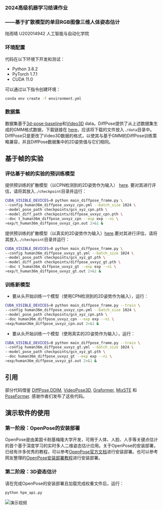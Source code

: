 ### 2024高级机器学习结课作业
### ——基于扩散模型的单目RGB图像三维人体姿态估计
陆雨晴 U202014942 人工智能与自动化学院



### 环境配置

代码在以下环境下开发和测试：

-   Python 3.8.2
-   PyTorch 1.7.1
-   CUDA 11.0

可以通过以下指令创建环境：

```bash
conda env create -f environment.yml
```

### 数据集

数据集基于[3d-pose-baseline](https://github.com/una-dinosauria/3d-pose-baseline)和[Video3D](https://github.com/facebookresearch/VideoPose3D) data。DiffPose提供了从上述数据集生成的GMM格式数据，下载链接在 [here](https://www.dropbox.com/sh/54lwxf9zq4lfzss/AABmpOzg31PrhxzcxmFQt3cYa?dl=0)，应该将下载的文件放入`./data`目录中。 DiffPose只是更改了Video3D数据的格式，以使其与基于GMM的DiffPose训练策略兼容，并且DiffPose数据集中的2D姿势值与它们相同。

## 基于帧的实验
### 评估基于帧的实验的预训练模型

提供预训练的扩散模型（以CPN检测到的2D姿势作为输入） [here](https://www.dropbox.com/sh/jhwz3ypyxtyrlzv/AABivC5oiiMdgPePxekzu6vga?dl=0). 要对其进行评估，请将其放入`./checkpoint`目录并运行：

```bash
CUDA_VISIBLE_DEVICES=0 python main_diffpose_frame.py \
--config human36m_diffpose_uvxyz_cpn.yml --batch_size 1024 \
--model_pose_path checkpoints/gcn_xyz_cpn.pth \
--model_diff_path checkpoints/diffpose_uvxyz_cpn.pth \
--doc t_human36m_diffpose_uvxyz_cpn --exp exp --ni \
>exp/t_human36m_diffpose_uvxyz_cpn.out 2>&1 &
```

提供预训练的扩散模型（以真实的2D姿势作为输入）[here](https://www.dropbox.com/sh/jhwz3ypyxtyrlzv/AABivC5oiiMdgPePxekzu6vga?dl=0).要对其进行评估，请将其放入`./checkpoint`目录并运行：

```bash
CUDA_VISIBLE_DEVICES=0 python main_diffpose_frame.py \
--config human36m_diffpose_uvxyz_gt.yml --batch_size 1024 \
--model_pose_path checkpoints/gcn_xyz_gt.pth \
--model_diff_path checkpoints/diffpose_uvxyz_gt.pth \
--doc t_human36m_diffpose_uvxyz_gt --exp exp --ni \
>exp/t_human36m_diffpose_uvxyz_gt.out 2>&1 &
```

### 训练新模型

-   要从头开始训练一个模型（使用CPN检测到的2D姿势作为输入），运行：

```bash
CUDA_VISIBLE_DEVICES=0 python main_diffpose_frame.py --train \
--config human36m_diffpose_uvxyz_cpn.yml --batch_size 1024 \
--model_pose_path checkpoints/gcn_xyz_cpn.pth \
--doc human36m_diffpose_uvxyz_cpn --exp exp --ni \
>exp/human36m_diffpose_uvxyz_cpn.out 2>&1 &
```

-   要从头开始训练一个模型（使用真实的2D姿势作为输入），运行：
```bash
CUDA_VISIBLE_DEVICES=0 python main_diffpose_frame.py --train \
--config human36m_diffpose_uvxyz_gt.yml --batch_size 1024 \
--model_pose_path checkpoints/gcn_xyz_gt.pth \
--doc human36m_diffpose_uvxyz_gt --exp exp --ni \
>exp/human36m_diffpose_uvxyz_gt.out 2>&1 &
```


## 引用

部分代码借鉴 [DiffPose](https://github.com/GONGJIA0208/Diffpose),[DDIM](https://github.com/ermongroup/ddim), [VideoPose3D](https://github.com/facebookresearch/VideoPose3D), [Graformer](https://github.com/Graformer/GraFormer), [MixSTE](https://github.com/JinluZhang1126/MixSTE) 和 [PoseFormer](https://github.com/zczcwh/PoseFormer). 感谢作者们发布了这些代码。


## 演示软件的使用
### 第一阶段：OpenPose的安装部署
OpenPose是由美国卡耐基梅隆大学开发，可用于人体、人脸、人手等关键点估计的首个基于深度学习的实时多人二维姿态估计应用。关于OpenPose的安装部署，已经有许多优秀的教程，可以参考[OpenPose官方文档](https://github.com/CMU-Perceptual-Computing-Lab/openpose)进行安装部署。也可以参考网友整理的[OpenPose安装部署教程](https://blog.csdn.net/qq_22841387/article/details/136930379)进行安装部署。

### 第二阶段：3D姿态估计
请在完成OpenPose的安装部署且加载完成权重文件后，运行：
```bash
python hpe_api.py
```

![演示视频](图片链接)

